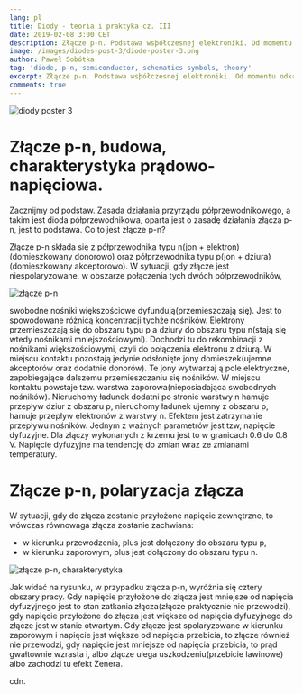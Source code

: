 ```yaml
---
lang: pl
title: Diody - teoria i praktyka cz. III
date: 2019-02-08 3:00 CET 
description: Złącze p-n. Podstawa wsþółczesnej elektroniki. Od momentu odkrycia jego wykorzystanie przyczyniło się do gwałtownego rozwoju wsþółczenej techniki. Ciągle ulepszane, rozwijane i badane. Upowszechnienie się krzemu spowodowało gwałtowny boom sprzętu elektronicznego i obniżenie kosztów. 
image: /images/diodes-post-3/diode-poster-3.png
author: Paweł Sobótka
tag: 'diode, p-n, semiconductor, schematics symbols, theory'
excerpt: Złącze p-n. Podstawa wsþółczesnej elektroniki. Od momentu odkrycia jego wykorzystanie przyczyniło się do gwałtownego rozwoju współczesnej techniki. Ciągle ulepszane, rozwijane i badane. Upowszechnienie się krzemu spowodowało gwałtowny boom sprzętu elektronicznego i obniżenie kosztów.
comments: true
---
```


![diody poster 3]({{site.url}}{{site.baseurl}}{{page.image}} "{{page.title}}")

# Złącze p-n, budowa, charakterystyka prądowo-napięciowa.

Zacznijmy od podstaw. Zasada działania przyrządu półprzewodnikowego, a takim jest dioda półprzewodnikowa, oparta jest o zasadę działania złącza p-n, jest to podstawa. Co to jest złącze p-n? 

Złącze p-n składa się z półprzewodnika typu n(jon + elektron)(domieszkowany donorowo) oraz półprzewodnika typu p(jon + dziura)(domieszkowany akceptorowo). W sytuacji, gdy złącze jest niespolaryzowane, w obszarze połączenia tych dwóch półprzewodników,

![złącze p-n]({{site.url}}{{site.baseurl}}/images/diodes-post-3/zlacze-p-n.png "złącze p-n rysunek poglądowy")

swobodne nośniki większościowe dyfundują(przemieszczają się). Jest to spowodowane różnicą koncentracji tychże nośników. Elektrony przemieszczają się do obszaru typu p a dziury do obszaru typu n(stają się wtedy nośnikami mniejszościowymi). Dochodzi tu do rekombinacji z nośnikami większościowymi, czyli do połączenia elektronu z dziurą. W miejscu kontaktu pozostają jedynie  odsłonięte jony domieszek(ujemne akceptorów oraz dodatnie donorów). Te jony wytwarzaj ą pole elektryczne, zapobiegające dalszemu przemieszczaniu się nośników. W miejscu kontaktu powstaje tzw. warstwa zaporowa(nieposiadająca swobodnych nośników). Nieruchomy ładunek dodatni po stronie warstwy n hamuje przepływ dziur z obszaru p, nieruchomy ładunek ujemny z obszaru p, hamuje przepływ elektronów z warstwy n. Efektem jest zatrzymanie przepływu nośników. Jednym z ważnych parametrów jest tzw, napięcie dyfuzyjne. Dla złączy wykonanych z krzemu jest to w granicach 0.6 do 0.8 V. Napięcie dyfuzyjne ma tendencję do zmian wraz ze zmianami temperatury.

# Złącze p-n, polaryzacja złącza

W sytuacji, gdy do złącza zostanie przyłożone napięcie zewnętrzne, to wówczas równowaga złącza zostanie zachwiana:

- w kierunku przewodzenia, plus jest dołączony do obszaru typu p,
- w kierunku zaporowym, plus jest dołączony do obszaru typu n.

![złącze p-n, charakterystyka]({{site.url}}{{site.baseurl}}/images/diodes-post-3/zlacze-p-n-charakterystyka.png "charakterystyka prądowo-napięciowa złącza p-n")

Jak widać na rysunku, w przypadku złącza p-n, wyróżnia się cztery obszary pracy. Gdy napięcie przyłożone do złącza jest mniejsze od napięcia dyfuzyjnego jest to stan zatkania złącza(złącze praktycznie nie przewodzi), gdy napięcie przyłożone do złącza jest większe od napięcia dyfuzyjnego do złącze jest w stanie otwartym. Gdy złącze jest spolaryzowane w kierunku zaporowym i napięcie jest większe od napięcia przebicia, to złącze również nie przewodzi, gdy napięcie jest mniejsze od napięcia przebicia, to prąd gwałtownie wzrasta i, albo złącze ulega uszkodzeniu(przebicie lawinowe) albo zachodzi tu efekt Zenera. 

cdn.

